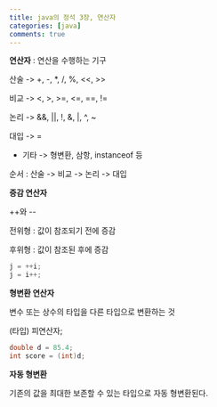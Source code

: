 ```yaml
---
title: java의 정석 3장, 연산자
categories: [java]
comments: true
---
```


**연산자**
 : 연산을 수행하는 기구

 산술 ->   +, -, *, /, %, <<, >>

 비교 ->   <, >, >=, <=, ==, !=

 논리 ->   &&, ||, !, &, |, ^, ~

 대입 ->   =

  + 기타 -> 형변환, 삼항, instanceof 등
 

 순서 : 산술 -> 비교 -> 논리 -> 대입


 

 **증감 연산자**

++와 --

 전위형 : 값이 참조되기 전에 증감

 후위형 : 값이 참조된 후에 증감

 ```java
 j = ++i;
 j = i++;
 ```



 **형변환 연산자**

변수 또는 상수의 타입을 다른 타입으로 변환하는 것

(타입) 피연산자;

```java
double d = 85.4;
int score = (int)d;
```


**자동 형변환**
 
 기존의 값을 최대한 보존할 수 있는 타입으로 자동 형변환된다.
